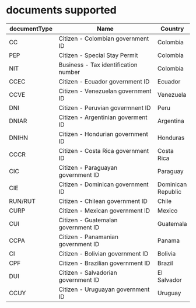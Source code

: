 # documents supported

<table><thead><tr><th width="122.1796875">documentType</th><th width="365.015625">Name</th><th>Country</th></tr></thead><tbody><tr><td>CC</td><td>Citizen - Colombian government ID</td><td>Colombia</td></tr><tr><td>PEP</td><td>Citizen - Special Stay Permit</td><td>Colombia</td></tr><tr><td>NIT</td><td>Business - Tax identification number</td><td>Colombia</td></tr><tr><td>CCEC</td><td>Citizen - Ecuador government ID</td><td>Ecuador</td></tr><tr><td>CCVE</td><td>Citizen - Venezuelan government ID</td><td>Venezuela</td></tr><tr><td>DNI</td><td>Citizen - Peruvian govermnent ID</td><td>Peru</td></tr><tr><td>DNIAR</td><td>Citizen - Argentinian goverment ID</td><td>Argentina</td></tr><tr><td>DNIHN</td><td>Citizen - Hondurian government ID</td><td>Honduras</td></tr><tr><td>CCCR</td><td>Citizen - Costa Rica government ID</td><td>Costa Rica</td></tr><tr><td>CIC</td><td>Citizen - Paraguayan government ID</td><td>Paraguay</td></tr><tr><td>CIE</td><td>Citizen - Dominican government ID</td><td>Dominican Republic</td></tr><tr><td>RUN/RUT</td><td>Citizen - Chilean government ID</td><td>Chile</td></tr><tr><td>CURP</td><td>Citizen - Mexican government ID</td><td>Mexico</td></tr><tr><td>CUI</td><td>Citizen - Guatemalan government ID</td><td>Guatemala</td></tr><tr><td>CCPA</td><td>Citizen - Panamanian government ID</td><td>Panama</td></tr><tr><td>CI</td><td>Citizen - Bolivian government ID</td><td>Bolivia</td></tr><tr><td>CPF</td><td>Citizen - Brazilian government ID</td><td>Brazil</td></tr><tr><td>DUI</td><td>Citizen - Salvadorian government ID</td><td>El Salvador</td></tr><tr><td>CCUY</td><td>Citizen - Uruguayan government ID</td><td>Uruguay</td></tr></tbody></table>
